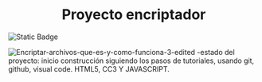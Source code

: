<h1 align="center">Proyecto encriptador</h1>

![Static Badge](https://img.shields.io/badge/Estado-En%20construcci%C3%B3n-red)


![Encriptar-archivos-que-es-y-como-funciona-3-edited](https://github.com/Danacomatoro/encriptador/assets/137968105/2a505cd9-4e2f-4369-9e91-0b80790b11ed)
-estado del proyecto: inicio construcción siguiendo los pasos de tutoriales, usando git, github, visual code.
HTML5, CC3 Y JAVASCRIPT.
